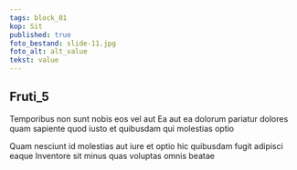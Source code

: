 ```yaml
---
tags: block_01
kop: Sit
published: true
foto_bestand: slide-11.jpg
foto_alt: alt_value
tekst: value
---
```

 
## Fruti_5

Temporibus non sunt nobis eos vel aut Ea aut ea dolorum pariatur dolores quam sapiente quod iusto et quibusdam qui molestias optio

Quam nesciunt id molestias aut iure et optio hic quibusdam fugit adipisci eaque Inventore sit minus quas voluptas omnis beatae
